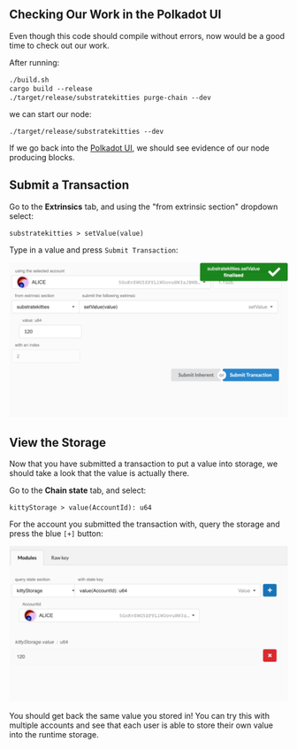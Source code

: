 ## Checking Our Work in the Polkadot UI

Even though this code should compile without errors, now would be a good time to check out our work.

After running:

```
./build.sh
cargo build --release
./target/release/substratekitties purge-chain --dev
```

we can start our node:

```
./target/release/substratekitties --dev
```

If we go back into the [Polkadot UI](https://polkadot.js.org/apps), we should see evidence of our node producing blocks.

## Submit a Transaction

Go to the **Extrinsics** tab, and using the "from extrinsic section" dropdown select:

```
substratekitties > setValue(value)
```

Type in a value and press `Submit Transaction`:

![Submit a storage mapping in the Polkadot UI](./assets/submit-storage-mapping.png)

## View the Storage

Now that you have submitted a transaction to put a value into storage, we should take a look that the value is actually there.

Go to the **Chain state** tab, and select:

```
kittyStorage > value(AccountId): u64
```

For the account you submitted the transaction with, query the storage and press the blue `[+]` button:

![Query for storage mapping](./assets/view-storage-mapping.png)

You should get back the same value you stored in! You can try this with multiple accounts and see that each user is able to store their own value into the runtime storage.
